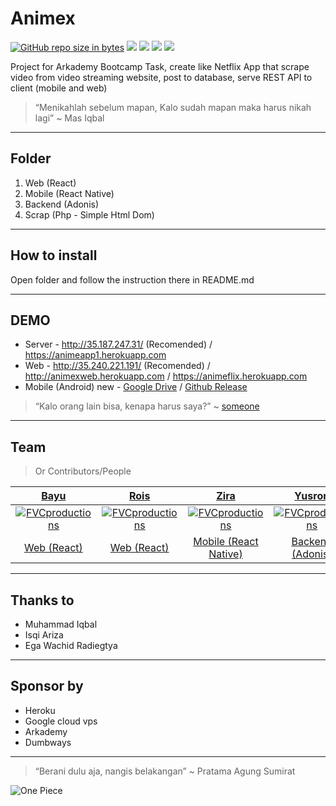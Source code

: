 # Animex
[![GitHub repo size in bytes](https://img.shields.io/github/repo-size/badges/shields.svg)](https://github.com/Acardemy/Animex) [![](https://img.shields.io/github/issues/Acardemy/Animex.svg)](https://github.com/Acardemy/Animex) [![](https://img.shields.io/github/forks/Acardemy/Animex.svg)](https://github.com/Acardemy/Animex) [![](https://img.shields.io/github/stars/Acardemy/Animex.svg)](https://github.com/Acardemy/Animex) [![](https://img.shields.io/twitter/url/https/github.com/rsmnarts/todolist.svg?style=social)](https://twitter.com/rsmnarts)

Project for Arkademy Bootcamp Task, create like Netflix App that scrape video from video streaming website, post to database, serve REST API to client (mobile and web)

> “Menikahlah sebelum mapan, Kalo sudah mapan maka harus nikah lagi” ~ Mas Iqbal

---

## Folder
1. Web (React)
2. Mobile (React Native)
3. Backend (Adonis)
4. Scrap (Php - Simple Html Dom)

---

## How to install
Open folder and follow the instruction there in README.md

---

## DEMO
- Server - http://35.187.247.31/ (Recomended) / https://animeapp1.herokuapp.com
- Web - http://35.240.221.191/ (Recomended) / http://animexweb.herokuapp.com / https://animeflix.herokuapp.com
- Mobile (Android) new - [Google Drive](https://drive.google.com/open?id=1hnywmD0UxiMTPSGdf4JpHeqv5PFOvRnC) / [Github Release](https://github.com/Acardemy/Animex/releases)

> “Kalo orang lain bisa, kenapa harus saya?” ~ [someone](https://shafou.com)

---

## Team

> Or Contributors/People

| <a href="https://github.com/mbayusaputro" target="_blank">**Bayu**</a> | <a href="https://github.com/ammadmuslim" target="_blank">**Rois**</a> | <a href="https://github.com/tazirahmb" target="_blank">**Zira**</a> | <a href="https://github.com/ariefyusron" target="_blank">**Yusron**</a> | <a href="https://github.com/fitraaditama7" target="_blank">**Fitra**</a> | <a href="https://github.com/rsmnarts" target="_blank">**Risman**</a> |
| :---: |:---:| :---:| :---:| :---:| :---:|
| [![FVCproductions](https://avatars1.githubusercontent.com/u/20610733?s=460&v=4)](http://fvcproductions.com)    | [![FVCproductions](https://avatars2.githubusercontent.com/u/44726327?s=460&v=4)](http://fvcproductions.com) | [![FVCproductions](https://avatars1.githubusercontent.com/u/20166436?s=400&v=4)](http://fvcproductions.com)  | [![FVCproductions](https://avatars0.githubusercontent.com/u/43350730?s=460&v=4)](http://fvcproductions.com)  | [![FVCproductions](https://avatars1.githubusercontent.com/u/44829651?s=460&v=4)](http://fvcproductions.com)  | [![FVCproductions](https://avatars0.githubusercontent.com/u/40693945?s=460&v=4)](http://fvcproductions.com)  |
| <a href="https://github.com/mbayusaputro" target="_blank">Web (React)</a> | <a href="https://github.com/ammadmuslim" target="_blank">Web (React)</a> | <a href="https://github.com/tazirahmb" target="_blank">Mobile (React Native)</a> | <a href="https://github.com/ariefyusron" target="_blank">Backend (Adonis)</a> | <a href="https://github.com/fitraaditama7" target="_blank">Backend (Adonis)</a> | <a href="https://github.com/rsmnarts" target="_blank">Scrape (PHP)</a> |


---

## Thanks to
- Muhammad Iqbal
- Isqi Ariza
- Ega Wachid Radiegtya

---

## Sponsor by
- Heroku
- Google cloud vps
- Arkademy
- Dumbways

---

> “Berani dulu aja, nangis belakangan” ~ Pratama Agung Sumirat

![One Piece](https://images5.alphacoders.com/606/thumb-1920-606284.jpg)

